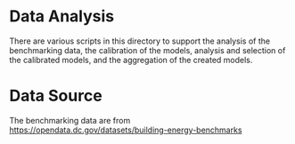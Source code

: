 # Data Analysis

There are various scripts in this directory to support the analysis of the benchmarking data, the calibration of the
models, analysis and selection of the calibrated models, and the aggregation of the created models.

# Data Source
The benchmarking data are from https://opendata.dc.gov/datasets/building-energy-benchmarks


